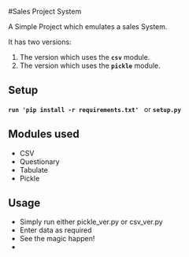 #Sales Project System

A Simple Project which emulates a sales System.

It has two versions: 

1. The version which uses the **```csv```** module.
2. The version which uses the **```pickle```** module.

## Setup
**```run 'pip install -r requirements.txt' ```** or **```setup.py```**

## Modules used
* CSV
* Questionary
* Tabulate
* Pickle

## Usage
* Simply run either pickle_ver.py or csv_ver.py
* Enter data as required
* See the magic happen!
* 
